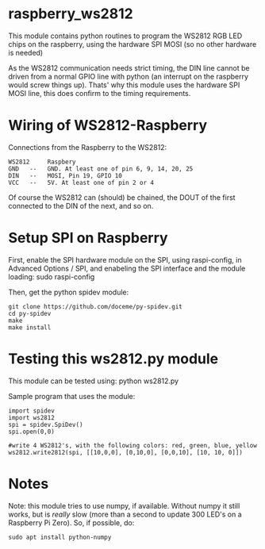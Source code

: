 # raspberry_ws2812 #
This module contains python routines to program the WS2812 RGB LED chips on the raspberry,
using the hardware SPI MOSI (so no other hardware is needed)

As the WS2812 communication needs strict timing, the DIN line cannot be driven from
a normal GPIO line with python (an interrupt on the raspberry would screw things up).
Thats' why this module uses the hardware SPI MOSI line, this does confirm to the
timing requirements.

# Wiring of WS2812-Raspberry #
Connections from the Raspberry to the WS2812:
```
WS2812     Raspbery
GND   --   GND. At least one of pin 6, 9, 14, 20, 25
DIN   --   MOSI, Pin 19, GPIO 10
VCC   --   5V. At least one of pin 2 or 4
```

Of course the WS2812 can (should) be chained, the DOUT of the first
connected to the DIN of the next, and so on.


# Setup SPI on Raspberry #
First, enable the SPI hardware module on the SPI, using raspi-config, in
Advanced Options / SPI, and enabeling the SPI interface and the module loading:
    sudo raspi-config


Then, get the python spidev module:
```
git clone https://github.com/doceme/py-spidev.git
cd py-spidev
make
make install
```

# Testing this ws2812.py module #
This module can be tested using:
    python ws2812.py


Sample program that uses the module:
```
import spidev
import ws2812
spi = spidev.SpiDev()
spi.open(0,0)

#write 4 WS2812's, with the following colors: red, green, blue, yellow
ws2812.write2812(spi, [[10,0,0], [0,10,0], [0,0,10], [10, 10, 0]])
```
    
# Notes #
Note: this module tries to use numpy, if available.
Without numpy it still works, but is *really* slow (more than a second
to update 300 LED's on a Raspberry Pi Zero).
So, if possible, do:
```
sudo apt install python-numpy
```